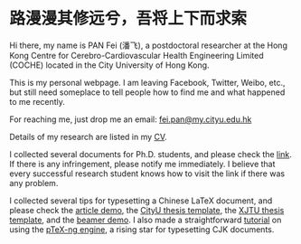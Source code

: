 # 路漫漫其修远兮，吾将上下而求索

Hi there, my name is PAN Fei (潘飞), a postdoctoral researcher at the Hong Kong Centre for Cerebro-Cardiovascular Health Engineering Limited (COCHE) located in the City University of Hong Kong.

This is my personal webpage. I am leaving Facebook, Twitter, Weibo, etc., but still need someplace to tell people how to find me and what happened to me recently.

For reaching me, just drop me an email: fei.pan@my.cityu.edu.hk

Details of my research are listed in my [CV](https://raw.githubusercontent.com/fei-pan/fei_pan.github.io/master/FeiPAN_CV.pdf).

I collected several documents for Ph.D. students, and please check the [link](https://cryptpad.fr/drive/#/2/drive/view/skD-NRKvP2CLAuXha+b-XwLBAWPCc8Nuyek89eUZ7yg/). If there is any infringement, please notify me immediately. I believe that every successful research student knows how to visit the link if there was any problem.

I collected several tips for typesetting a Chinese LaTeX document, and please check the [article demo](https://www.overleaf.com/read/sqdcqrfzrzpf), the [CityU thesis template](https://www.overleaf.com/read/mwpbypjxngvh), the [XJTU thesis template](https://www.overleaf.com/read/btmjxpfhjjwy), and the [beamer demo](https://www.overleaf.com/read/nbkkfgksmymq). I also made a straightforward [tutorial](https://raw.githubusercontent.com/fei-pan/fei_pan.github.io/master/pLaTeX-ng.pdf) on using the [pTeX-ng engine](https://github.com/clerkma/ptex-ng), a rising star for typesetting CJK documents.
